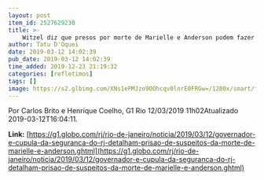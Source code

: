 ```yaml
---
layout: post
item_id: 2527629230
title: >-
    Witzel diz que presos por morte de Marielle e Anderson podem fazer 'delação premiada'
author: Tatu D'Oquei
date: 2019-03-12 14:02:39
pub_date: 2019-03-12 14:02:39
time_added: 2019-12-23 21:19:32
categories: [refletimos]
tags: []
image: https://s2.glbimg.com/XNs1ePMJzo9OOhcqv0lnrE0FRGw=/1200x/smart/filters:cover():strip_icc()/s02.video.glbimg.com/x720/7449113.jpg
---
```


Por Carlos Brito e Henrique Coelho, G1 Rio 12/03/2019 11h02Atualizado 2019-03-12T16:04:11.

**Link:** [https://g1.globo.com/rj/rio-de-janeiro/noticia/2019/03/12/governador-e-cupula-da-seguranca-do-rj-detalham-prisao-de-suspeitos-da-morte-de-marielle-e-anderson.ghtml](https://g1.globo.com/rj/rio-de-janeiro/noticia/2019/03/12/governador-e-cupula-da-seguranca-do-rj-detalham-prisao-de-suspeitos-da-morte-de-marielle-e-anderson.ghtml)

